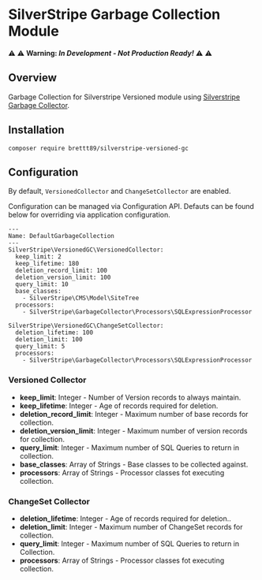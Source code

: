 # SilverStripe Garbage Collection Module

:warning: :warning: **Warning: *In Development - Not Production Ready!*** :warning: :warning:

## Overview

Garbage Collection for Silverstripe Versioned module using [Silverstripe Garbage Collector](https://github.com/brettt89/silverstripe-garbage-collector).

## Installation

```
composer require brettt89/silverstripe-versioned-gc
```

## Configuration

By default, `VersionedCollector` and `ChangeSetCollector` are enabled.

Configuration can be managed via Configuration API. Defauts can be found below for overriding via application configuration.

```
---
Name: DefaultGarbageCollection
---
SilverStripe\VersionedGC\VersionedCollector:
  keep_limit: 2
  keep_lifetime: 180
  deletion_record_limit: 100
  deletion_version_limit: 100
  query_limit: 10
  base_classes:
    - SilverStripe\CMS\Model\SiteTree
  processors:
    - SilverStripe\GarbageCollector\Processors\SQLExpressionProcessor

SilverStripe\VersionedGC\ChangeSetCollector:
  deletion_lifetime: 100
  deletion_limit: 100
  query_limit: 5
  processors:
    - SilverStripe\GarbageCollector\Processors\SQLExpressionProcessor

```

### Versioned Collector

 - **keep_limit**: Integer - Number of Version records to always maintain.
 - **keep_lifetime**: Integer - Age of records required for deletion.
 - **deletion_record_limit**: Integer - Maximum number of base records for collection.
 - **deletion_version_limit**: Integer - Maximum number of version records for collection.
 - **query_limit**: Integer - Maximum number of SQL Queries to return in collection.
 - **base_classes**: Array of Strings - Base classes to be collected against.
 - **processors**: Array of Strings - Processor classes fot executing collection.

### ChangeSet Collector

 - **deletion_lifetime**: Integer - Age of records required for deletion..
 - **deletion_limit**: Integer - Maximum number of ChangeSet records for collection.
 - **query_limit**: Integer - Maximum number of SQL Queries to return in Collection.
 - **processors**: Array of Strings - Processor classes fot executing collection.